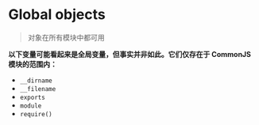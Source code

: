 # Global objects
> 对象在所有模块中都可用

**以下变量可能看起来是全局变量，但事实并非如此。它们仅存在于 CommonJS 模块的范围内：**
- `__dirname`
- `__filename`
- `exports`
- `module`
- `require()`